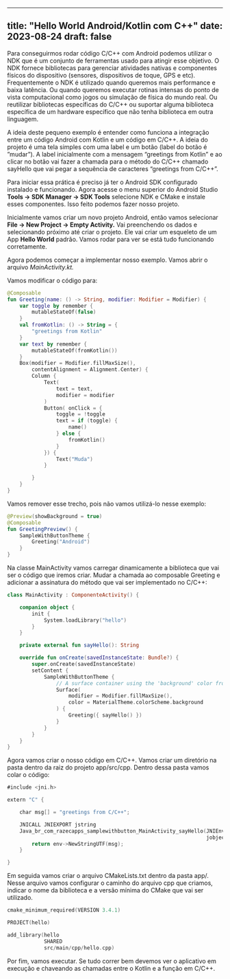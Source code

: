 
---
title: "Hello World Android/Kotlin com C++"
date: 2023-08-24
draft: false
---

Para conseguirmos rodar código C/C++ com Android podemos utilizar o NDK que é um conjunto de ferramentas usado para atingir esse objetivo. O NDK fornece bibliotecas para gerenciar atividades nativas e componentes físicos do dispositivo (sensores, dispositivos de toque, GPS e etc). Frequentemente o NDK é utilizado quando queremos mais performance e baixa latência. Ou quando queremos executar rotinas intensas do ponto de vista computacional como jogos ou simulação de física do mundo real. Ou reutilizar bibliotecas específicas do C/C++ ou suportar alguma biblioteca específica de um hardware específico que não tenha biblioteca em outra linguagem.

A ideia deste pequeno exemplo é entender como funciona a integração entre um código Android com Kotlin e um código em C/C++. A ideia do projeto é uma tela simples com uma label e um botão (label do botão é ”mudar”). A label inicialmente com a mensagem “greetings from Kotlin” e ao clicar no botão vai fazer a chamada para o método do C/C++ chamado sayHello que vai pegar a sequência de caracteres “greetings from C/C++”. 

Para iniciar essa prática é preciso já ter o Android SDK configurado instalado e funcionando. Agora acesse o menu superior do Android Studio **********Tools → SDK Manager → SDK Tools********** selecione NDK e CMake e instale esses componentes. Isso feito podemos fazer nosso projeto.

Inicialmente vamos criar um novo projeto Android, então vamos selecionar **********File → New Project → Empty Activity.********** Vai preenchendo os dados e selecionando próximo até criar o projeto. Ele vai criar um esqueleto de um App ************Hello World************ padrão. Vamos rodar para ver se está tudo funcionando corretamente. 

Agora podemos começar a implementar nosso exemplo. Vamos abrir o arquivo *MainActivity.kt.*

Vamos modificar o código para: 

```kotlin
@Composable
fun Greeting(name: () -> String, modifier: Modifier = Modifier) {
    var toggle by remember {
        mutableStateOf(false)
    }
    val fromKotlin: () -> String = {
        "greetings from Kotlin"
    }
    var text by remember {
        mutableStateOf(fromKotlin())
    }
    Box(modifier = Modifier.fillMaxSize(),
        contentAlignment = Alignment.Center) {
        Column {
            Text(
                text = text,
                modifier = modifier
            )
            Button( onClick = {
                toggle = !toggle
                text = if (toggle) {
                    name()
                } else {
                    fromKotlin()
                }
            }) {
                Text("Muda")
            }

        }
    }
}
```

Vamos remover esse trecho, pois não vamos utilizá-lo nesse exemplo:

```kotlin
@Preview(showBackground = true)
@Composable
fun GreetingPreview() {
    SampleWithButtonTheme {
        Greeting("Android")
    }
}
```

Na classe MainActivity vamos carregar dinamicamente a biblioteca que vai ser o código que iremos criar. Mudar a chamada ao composable Greeting e adicionar a assinatura do método que vai ser implementado no C/C++: 

```kotlin
class MainActivity : ComponenteActivity() {

    companion object {
	    init {
		    System.loadLibrary("hello")
	    }
    }

    private external fun sayHello(): String

    override fun onCreate(savedInstanceState: Bundle?) {
        super.onCreate(savedInstanceState)
        setContent {
            SampleWithButtonTheme {
                // A surface container using the 'background' color from the theme
                Surface(
                    modifier = Modifier.fillMaxSize(),
                    color = MaterialTheme.colorScheme.background
                ) {
                    Greeting({ sayHello() })
                }
            }
        }
    }
}
```

Agora vamos criar o nosso código em C/C++. Vamos criar um diretório na pasta dentro da raiz do projeto app/src/cpp. Dentro dessa pasta vamos colar o código:

```kotlin
#include <jni.h>

extern "C" {

    char msg[] = "greetings from C/C++";

    JNICALL JNIEXPORT jstring
    Java_br_com_razecapps_samplewithbutton_MainActivity_sayHello(JNIEnv *env,
                                                                 jobject thiz) {
        return env->NewStringUTF(msg);
    }

}
```

Em seguida vamos criar o arquivo CMakeLists.txt dentro da pasta app/. Nesse arquivo vamos configurar o caminho do arquivo cpp que criamos, indicar o nome da biblioteca e a versão mínima do CMake que vai ser utilizado.

```kotlin
cmake_minimum_required(VERSION 3.4.1)

PROJECT(hello)

add_library(hello
            SHARED
            src/main/cpp/hello.cpp)
```

Por fim, vamos executar. Se tudo correr bem devemos ver o aplicativo em execução e chaveando as chamadas entre o Kotlin e a função em C/C++.

